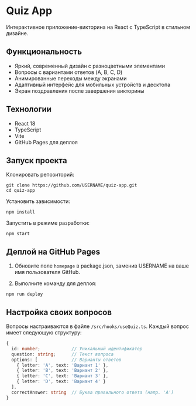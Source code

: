 # Quiz App

Интерактивное приложение-викторина на React с TypeScript в стильном дизайне.

## Функциональность

- Яркий, современный дизайн с разноцветными элементами
- Вопросы с вариантами ответов (A, B, C, D)
- Анимированные переходы между экранами
- Адаптивный интерфейс для мобильных устройств и десктопа
- Экран поздравления после завершения викторины

## Технологии

- React 18
- TypeScript
- Vite
- GitHub Pages для деплоя

## Запуск проекта

Клонировать репозиторий:
```
git clone https://github.com/USERNAME/quiz-app.git
cd quiz-app
```

Установить зависимости:
```
npm install
```

Запустить в режиме разработки:
```
npm start
```

## Деплой на GitHub Pages

1. Обновите поле `homepage` в package.json, заменив USERNAME на ваше имя пользователя GitHub.

2. Выполните команду для деплоя:
```
npm run deploy
```

## Настройка своих вопросов

Вопросы настраиваются в файле `/src/hooks/useQuiz.ts`. Каждый вопрос имеет следующую структуру:

```typescript
{
  id: number;            // Уникальный идентификатор
  question: string;      // Текст вопроса
  options: [             // Варианты ответов
    { letter: 'A', text: 'Вариант 1' },
    { letter: 'B', text: 'Вариант 2' },
    { letter: 'C', text: 'Вариант 3' },
    { letter: 'D', text: 'Вариант 4' }
  ],
  correctAnswer: string  // Буква правильного ответа (напр. 'A')
}
``` 
